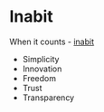 # Inabit

When it counts - [inabit](https://inabit.com/)

* Simplicity
* Innovation
* Freedom
* Trust
* Transparency

